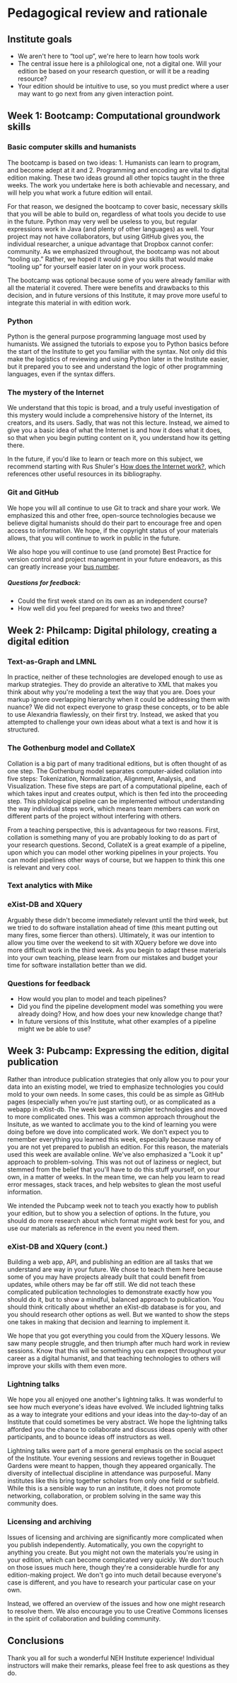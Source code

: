 # Pedagogical review and rationale

## Institute goals
* We aren't here to “tool up”, we're here to learn how tools work
* The central issue here is a philological one, not a digital one. Will your edition be based on your research question, or will it be a reading resource?
* Your edition should be intuitive to use, so you must predict where a user may want to go next from any given interaction point.

## Week 1: Bootcamp: Computational groundwork skills

### Basic computer skills and humanists

The bootcamp is based on two ideas: 1. Humanists can learn to program, and become adept at it and 2. Programming and encoding are vital to digital edition making. These two ideas ground all other topics taught in the three weeks. The work you undertake here is both achievable and necessary, and will help you what work a future edition will entail.

For that reason, we designed the bootcamp to cover basic, necessary skills that you will be able to build on, regardless of what tools you decide to use in the future. Python may very well be useless to you, but regular expressions work in Java (and plenty of other languages) as well. Your project may not have collaborators, but using GitHub gives you, the individual researcher, a unique advantage that Dropbox cannot confer: community. As we emphasized throughout, the bootcamp was not about “tooling up.” Rather, we hoped it would give you skills that would make “tooling up” for yourself easier later on in your work process.

The bootcamp was optional because some of you were already familiar with all the material it covered. There were benefits and drawbacks to this decision, and in future versions of this Institute, it may prove more useful to integrate this material in with edition work.

### Python

Python is the general purpose programming language most used by humanists. We assigned the tutorials to expose you to Python basics before the start of the Institute to get you familiar with the syntax. Not only did this make the logistics of reviewing and using Python later in the Institute easier, but it prepared you to see and understand the logic of other programming languages, even if the syntax differs.

### The mystery of the Internet

We understand that this topic is broad, and a truly useful investigation of this mystery would include a comprehensive history of the Internet, its creators, and its users. Sadly, that was not this lecture. Instead, we aimed to give you a basic idea of what the Internet is and how it does what it does, so that when you begin putting content on it, you understand how its getting there.

In the future, if you'd like to learn or teach more on this subject, we recommend starting with Rus Shuler's [How does the Internet work?](https://web.stanford.edu/class/msande91si/www-spr04/readings/week1/InternetWhitepaper.htm), which references other useful resources in its bibliography.

### Git and GitHub

We hope you will all continue to use Git to track and share your work. We emphasized this and other free, open-source technologies because we believe digital humanists should do their part to encourage free and open access to information. We hope, if the copyright status of your materials allows, that you will continue to work in public in the future.

We also hope you will continue to use (and promote) Best Practice for version control and project management in your future endeavors, as this can greatly increase your [bus number](https://en.wikipedia.org/wiki/Bus_factor).


##### Questions for feedback:
* Could the first week stand on its own as an independent course?
* How well did you feel prepared for weeks two and three?

## Week 2: Philcamp: Digital philology, creating a digital edition

### Text-as-Graph and LMNL

In practice, neither of these technologies are developed enough to use as markup strategies. They do provide an alterative to XML that makes you think about why you're modeling a text the way that you are. Does your markup ignore overlapping hierarchy when it could be addressing them with nuance? We did not expect everyone to grasp these concepts, or to be able to use Alexandria flawlessly, on their first try. Instead, we asked that you attempted to challenge your own ideas about what a text is and how it is structured.

### The Gothenburg model and CollateX

Collation is a big part of many traditional editions, but is often thought of as one step. The Gothenburg model separates computer-aided collation into five steps: Tokenization, Normalization, Alignment, Analysis, and Visualization.
These five steps are part of a computational pipeline, each of which takes input and creates output, which is then fed into the proceeding step.
This philological pipeline can be implemented without understanding the way individual steps work, which means team members can work on different parts of the project without interfering with others.

From a teaching perspective, this is advantageous for two reasons. First, collation is something many of you are probably looking to do as part of your research questions. Second, CollateX is a great example of a pipeline, upon which you can model other working pipelines in your projects. You can model pipelines other ways of course, but we happen to think this one is relevant and very cool.

### Text analytics with Mike



### eXist-DB and XQuery

Arguably these didn't become immediately relevant until the third week, but we tried to do software installation ahead of time (this meant putting out many fires, some fiercer than others). Ultimately, it was our intention to allow you time over the weekend to sit with XQuery before we dove into more difficult work in the third week.
As you begin to adapt these materials into your own teaching, please learn from our mistakes and budget your time for software installation better than we did.

### Questions for feedback
* How would you plan to model and teach pipelines?
* Did you find the pipeline development model was something you were already doing? How, and how does your new knowledge change that?
* In future versions of this Institute, what other examples of a pipeline might we be able to use?

## Week 3: Pubcamp: Expressing the edition, digital publication

Rather than introduce publication strategies that only allow you to pour your data into an existing model, we tried to emphasize technologies you could mold to your own needs. In some cases, this could be as simple as GitHub pages (especially when you're just starting out), or as complicated as a webapp in eXist-db. 
The week began with simpler technologies and moved to more complicated ones. This was a common approach throughout the Insitute, as we wanted to acclimate you to the kind of learning you were doing before we dove into complicated work. 
We don't expect you to remember everything you learned this week, especially because many of you are not yet prepared to publish an edition. For this reason, the materials used this week are available online. We've also emphasized a "Look it up" approach to problem-solving. 
This was not out of laziness or neglect, but stemmed from the belief that you'll have to do this stuff yourself, on your own, in a matter of weeks. In the mean time, we can help you learn to read error messages, stack traces, and help websites to glean the most useful information.

We intended the Pubcamp week not to teach you exactly how to publish your edition, but to show you a selection of options. In the future, you should do more research about which format might work best for you, and use our materials as reference in the event you need them.

### eXist-DB and XQuery (cont.)

Building a web app, API, and publishing an edition are all tasks that we understand are way in your future. We chose to teach them here because some of you may have projects already built that could benefit from updates, while others may be far off still. We did not teach these complicated publication technologies to demonstrate exactly how you should do it, but to show a mindful, balanced approach to publication. You should think critically about whether an eXist-db database is for you, and you should research other options as well. But we wanted to show the steps one takes in making that decision and learning to implement it.

We hope that you got everything you could from the XQuery lessons. We saw many people struggle, and then triumph after much hard work in review sessions. Know that this will be something you can expect throughout your career as a digital humanist, and that teaching technologies to others will improve your skills with them even more.

### Lightning talks

We hope you all enjoyed one another's lightning talks. It was wonderful to see how much everyone's ideas have evolved. We included lightning talks as a way to integrate your editions and your ideas into the day-to-day of an Institute that could sometimes be very abstract. We hope the lightning talks afforded you the chance to collaborate and discuss ideas openly with other participants, and to bounce ideas off instructors as well.

Lightning talks were part of a more general emphasis on the social aspect of the Institute. Your evening sessions and reviews together in Bouquet Gardens were meant to happen, though they appeared organically. The diversity of intellectual discipline in attendance was purposeful. Many institutes like this bring together scholars from only one field or subfield. While this is a sensible way to run an institute, it does not promote networking, collaboration, or problem solving in the same way this community does.

### Licensing and archiving

Issues of licensing and archiving are significantly more complicated when you publish independently. Automatically, you own the copyright to anything you create. But you might not own the materials you're using in your edition, which can become complicated very quickly.
We don't touch on those issues much here, though they're a considerable hurdle for any edition-making project. We don't go into much detail because everyone's case is different, and you have to research your particular case on your own.

Instead, we offered an overview of the issues and how one might research to resolve them. We also encourage you to use Creative Commons licenses in the spirit of collaboration and building community.

## Conclusions

Thank you all for such a wonderful NEH Institute experience! Individual instructors will make their remarks, please feel free to ask questions as they do.
